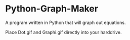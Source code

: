 # Python-Graph-Maker
A program written in Python that will graph out equations.

Place Dot.gif and Graphi.gif directly into your harddrive.
